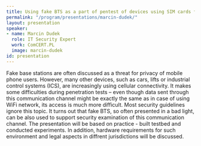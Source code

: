 ```yaml
---
title: Using fake BTS as a part of pentest of devices using SIM cards for data transmission
permalink: "/program/presentations/marcin-dudek/"
layout: presentation
speaker:
- name: Marcin Dudek
  role: IT Security Expert
  work: ComCERT.PL
  image: marcin-dudek
id: presentation
---
```


Fake base stations are often discussed as a threat for privacy of mobile phone users. However, many other devices, such as cars, lifts or industrial control systems (ICS), are increasingly using cellular connectivity. It makes some difficulties during penetration tests – even though data sent through this communication channel might be exactly the same as in case of using WiFi network, its access is much more difficult. Most security guidelines ignore this topic. It turns out that fake BTS, so often presented in a bad light, can be also used to support security examination of this communication channel. The presentation will be based on practice - built testbed and conducted experiments. In addition, hardware requirements for such environment and legal aspects in diffrent jurisdictions will be discussed. 